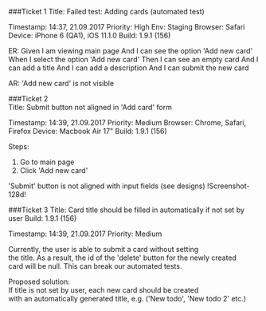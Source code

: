 ###Ticket 1
Title: Failed test: Adding cards (automated test)

Timestamp: 14:37, 21.09.2017        Priority: High
Env: Staging
Browser: Safari
Device: iPhone 6 (QA1), iOS 11.1.0
Build: 1.9.1 (156)

ER:
Given I am viewing main page
  And I can see the option 'Add new card'
When I select the option 'Add new card'
Then I can see an empty card
  And I can add a title
  And I can add a description
  And I can submit the new card

AR:
'Add new card' is not visible



###Ticket 2    
Title: Submit button not aligned in 'Add card' form

Timestamp: 14:39, 21.09.2017        Priority: Medium
Browser: Chrome, Safari, Firefox
Device: Macbook Air 17"
Build: 1.9.1 (156)

Steps:
1. Go to main page
2. Click 'Add new card'

'Submit' button is not aligned with input fields (see designs)
!Screenshot-128d!



###Ticket 3
Title: Card title should be filled in automatically if not set by user
Build: 1.9.1 (156)

Timestamp: 14:39, 21.09.2017        Priority: Medium

Currently, the user is able to submit a card without setting  
the title.
As a result, the id of the 'delete' button for the newly created  
card will be null. This can break our automated tests.  

Proposed solution:  
If title is not set by user, each new card should be created  
with an automatically generated title, e.g. ('New todo', 'New todo 2' etc.)    
